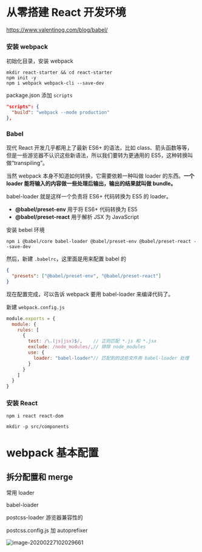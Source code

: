 # 从零搭建 React 开发环境

https://www.valentinog.com/blog/babel/

### 安装 webpack

初始化目录，安装 webpack

```
mkdir react-starter && cd react-starter
npm init -y
npm i webpack webpack-cli --save-dev
```



package.json 添加 `scripts`

```json
"scripts": {
  "build": "webpack --mode production"
},
```



### Babel

现代 React 开发几乎都用上了最新 ES6+ 的语法，比如 class、箭头函数等等，但是一些游览器不认识这些新语法，所以我们要转为更通用的 ES5，这种转换叫做“transpiling”。

当然 webpack 本身不知道如何转换，它需要依赖一种叫做 loader 的东西。**一个 loader 能将输入的内容做一些处理后输出，输出的结果就叫做 bundle。**

babel-loader 就是这样一个负责将 ES6+ 代码转换为 ES5 的 loader。

- **@babel/preset-env** 用于将 ES6+ 代码转换为 ES5
- **@babel/preset-react** 用于解析 JSX 为 JavaScript



安装 bebel 环境

```
npm i @babel/core babel-loader @babel/preset-env @babel/preset-react --save-dev
```



然后，新建 `.babelrc`，这里面是用来配置 babel 的

```json
{
  "presets": ["@babel/preset-env", "@babel/preset-react"]
}
```



现在配置完成，可以告诉 webpack 要用 babel-loader 来编译代码了。

新建 `webpack.config.js`

```javascript
module.exports = {
  module: {
    rules: [
      {
        test: /\.(js|jsx)$/,    // 正则匹配 *.js 和 *.jsx
        exclude: /node_modules/,// 排除 node_modules
        use: {
          loader: "babel-loader"// 匹配到的这些文件用 babel-loader 处理
        }
      }
    ]
  }
}
```



### 安装 React

```
npm i react react-dom

mkdir -p src/components
```







# webpack 基本配置



## 拆分配置和 merge





常用 loader 

babel-loader

postcss-loader 游览器兼容性的

postcss.config.js 加 autoprefixer

![image-20200227102029661](https://tva1.sinaimg.cn/large/0082zybply1gcaqtu959lj30fi03b75e.jpg)